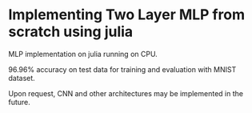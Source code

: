 # Implementing Two Layer MLP from scratch using julia
MLP implementation on julia running on CPU.

96.96% accuracy on test data for training and evaluation with MNIST dataset.


Upon request, CNN and other architectures may be implemented in the future.
